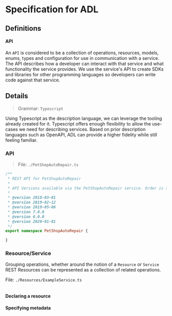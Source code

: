 # Specification for ADL

## Definitions

#### API
An `API` is considered to be a collection of operations, resources, models, enums, types and configuration for use in communication with a service. The API describes how a developer can interact with that service and what functionality the service provides. We use the service's API to create SDKs and libraries for other programming languages so developers can write code against that service.

## Details
> Grammar: `Typescript`

Using Typescript as the description language, we can leverage the tooling already created for it. Typescript offers enough flexibility to allow the use-cases we need for describing services. Based on prior description languages such as OpenAPI, ADL can provide a higher fidelity while still feeling familiar.

### API
> File: `./PetShopAutoRepair.ts`
``` typescript
/**
 * REST API for PetShopAutoRepair
 * 
 * API Versions available via the PetShopAutoRepair service. Order is significant.
 * 
 * @version 2018-03-01
 * @version 2019-02-12
 * @version 2019-05-06
 * @version 7.0.0
 * @version 6.0.0
 * @version 2020-01-01
 */
export namespace PetShopAutoRepair {

}
```

### Resource/Service

Grouping operations, whether around the notion of a `Resource` or `Service`
REST Resources can be represented as a collection of related operations. 

File: `./Resources/ExampleService.ts`
``` typescript
```
#### Declaring a resource


#### Specifying metadata


